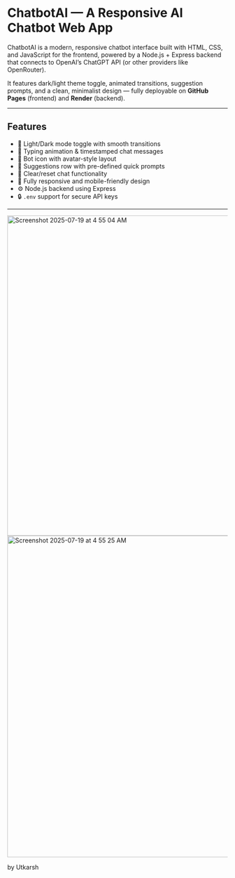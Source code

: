 #  ChatbotAI — A Responsive AI Chatbot Web App

ChatbotAI is a modern, responsive chatbot interface built with HTML, CSS, and JavaScript for the frontend, powered by a Node.js + Express backend that connects to OpenAI’s ChatGPT API (or other providers like OpenRouter). 

It features dark/light theme toggle, animated transitions, suggestion prompts, and a clean, minimalist design — fully deployable on **GitHub Pages** (frontend) and **Render** (backend).

---

##  Features

- 🎨 Light/Dark mode toggle with smooth transitions
- 💬 Typing animation & timestamped chat messages
- 🤖 Bot icon with avatar-style layout
- 📄 Suggestions row with pre-defined quick prompts
- 🧼 Clear/reset chat functionality
- 📱 Fully responsive and mobile-friendly design
- ⚙️ Node.js backend using Express
- 🔒 `.env` support for secure API keys

---


<img width="710" height="730" alt="Screenshot 2025-07-19 at 4 55 04 AM" src="https://github.com/user-attachments/assets/7b03158b-7395-4a67-8e51-20f3d47b6723" />
<img width="702" height="733" alt="Screenshot 2025-07-19 at 4 55 25 AM" src="https://github.com/user-attachments/assets/fc96ce53-e9b7-4eaa-854d-68b9a8e961a7" />

by Utkarsh
